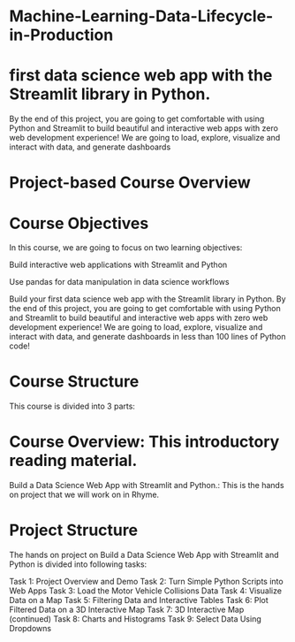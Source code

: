 # Machine-Learning-Data-Lifecycle-in-Production
#  first data science web app with the Streamlit library in Python. 
By the end of this project, you are going to get comfortable with using Python and Streamlit to build beautiful and interactive web apps with zero web development experience! We are going to load, explore, visualize and interact with data, and generate dashboards
# Project-based Course Overview

# Course Objectives
In this course, we are going to focus on two learning objectives:

Build interactive web applications with 
Streamlit
 and Python

Use 
pandas
 for data manipulation in data science workflows

Build your first data science web app with the Streamlit library in Python. By the end of this project, you are going to get comfortable with using Python and Streamlit to build beautiful and interactive web apps with zero web development experience! We are going to load, explore, visualize and interact with data, and generate dashboards in less than 100 lines of Python code! 

# Course Structure
This course is divided into 3 parts:

# Course Overview: This introductory reading material.

Build a Data Science Web App with Streamlit and Python.: This is the hands on project that we will work on in Rhyme.

# Project Structure
The hands on project on Build a Data Science Web App with Streamlit and Python is divided into following tasks:

Task 1: Project Overview and Demo
Task 2: Turn Simple Python Scripts into Web Apps
Task 3: Load the Motor Vehicle Collisions Data
Task 4: Visualize Data on a Map
Task 5: Filtering Data and Interactive Tables
Task 6: Plot Filtered Data on a 3D Interactive Map
Task 7: 3D Interactive Map (continued)
Task 8: Charts and Histograms
Task 9: Select Data Using Dropdowns
